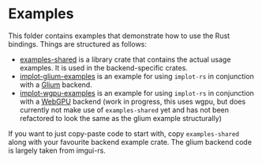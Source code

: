 # Examples 

This folder contains examples that demonstrate how to use the Rust bindings. 
Things are structured as follows:

* [examples-shared](examples-shared/) is a library crate that contains the actual usage
  examples. It is used in the backend-specific crates.
* [implot-glium-examples](implot-glium-examples/) is an example for using `implot-rs` in 
conjunction with a [Glium](https://github.com/glium/glium) backend.
* [implot-wgpu-examples](implot-wgpu-examples/) is an example for using `implot-rs` in 
conjunction with a [WebGPU](https://github.com/gfx-rs/wgpu) backend (work in progress, this
uses wgpu, but does currently not make use of `examples-shared` yet and has not been refactored
to look the same as the glium example structurally)

If you want to just copy-paste code to start with, copy `examples-shared` along with 
your favourite backend example crate. The glium backend code is largely taken from imgui-rs.
